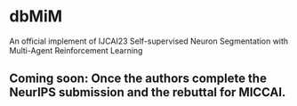 # dbMiM
An official implement of IJCAI23 Self-supervised Neuron Segmentation with Multi-Agent Reinforcement Learning

## Coming soon: Once the authors complete the NeurIPS submission and the rebuttal for MICCAI.
